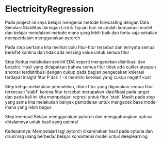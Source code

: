 # ElectricityRegression
Pada project ini saya belajar mengenai metode forecasting dengan Data Simulasi Stabilitas Jaringan Listrik
Tujuan hari ini adalah komparasi model dan belajar mendalami metode mana yang lebih baik
dan tentu saja sekalian memperdalam menggunakan pytorch

Pada step pertama kita melihat dulu fitur-fitur tersebut dan ternyata semua bersifat kontinu dan tidak ada missing value untuk semua fitur

Step Kedua melakukan sedikit EDA seperti mengecekan distribusi dan boxplot. Hasil yang didapatkan bahwa semua fitur tidak ada outlier ataupun anomali terdistribusi dengan cukup
pada bagian pengecekan kolerasi terdapat insight fitur P dari 1 -4 memiliki korelasi yang cukup negatif kuat 

Step ketiga melakukan pemodelan, disini fitur yang digunakan semua fitur terkecuali 'stabf' karena fitur tersebut merupakan klasifikasi pada target dan pada kali ini kita mempelajari regresi untuk fitur 'stab'
Masih pada step yang sama kita melakukan banyak pemodelan untuk mengecek base model mana yang lebih bagus

Step keempat Belajar menggunakan pytorch dan menggabungkan optuna didalamnya untuk hasil yang optimal

Kedepannya: Mempelajari lagi pytorch dikarenakan hasil pada optuna dan dirunning ulang berbeda/ belajar konsistensi model untuk deeplearning
